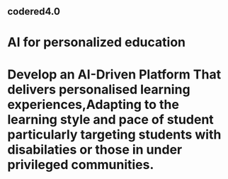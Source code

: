 ## codered4.0
# AI for personalized education
# Develop an AI-Driven Platform That delivers personalised learning experiences,Adapting to the learning style and pace of student particularly targeting students with disabilaties or those in under privileged communities.
